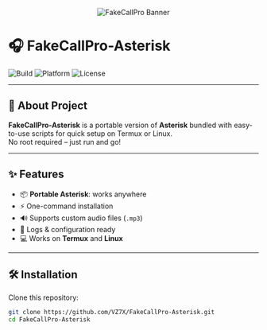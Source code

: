
<p align="center">
  <img src="https://raw.githubusercontent.com/VZ7X/FakeCallPro-Asterisk/main/banner.gif" alt="FakeCallPro Banner" />
</p>

# 🎧 FakeCallPro-Asterisk

![Build](https://img.shields.io/badge/Build-Passing-brightgreen?style=for-the-badge)
![Platform](https://img.shields.io/badge/Platform-Termux%20%7C%20Linux-blue?style=for-the-badge)
![License](https://img.shields.io/badge/License-Open%20Source-orange?style=for-the-badge)

---

## 🚀 About Project

**FakeCallPro-Asterisk** is a portable version of **Asterisk** bundled with easy-to-use scripts for quick setup on Termux or Linux.  
No root required – just run and go!  

---

## ✨ Features

- 📦 **Portable Asterisk**: works anywhere  
- ⚡ One-command installation  
- 🔊 Supports custom audio files (`.mp3`)  
- 📜 Logs & configuration ready  
- 💻 Works on **Termux** and **Linux**

---

## 🛠 Installation

Clone this repository:

```bash
git clone https://github.com/VZ7X/FakeCallPro-Asterisk.git
cd FakeCallPro-Asterisk
